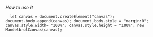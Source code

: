 _How to use it_

`   let canvas = document.createElement("canvas");
    document.body.append(canvas);
    document.body.style = "margin:0";
    canvas.style.width= "100%";
    canvas.style.height = "100%";
    new MandelbrotCanvas(canvas);
`